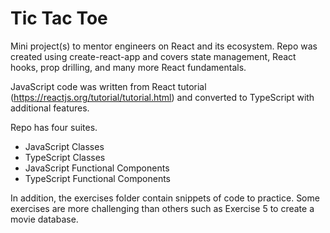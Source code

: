 # Tic Tac Toe

Mini project(s) to mentor engineers on React and its ecosystem. Repo was created using create-react-app and covers state management, React hooks, prop drilling, and many more React fundamentals.

JavaScript code was written from React tutorial (https://reactjs.org/tutorial/tutorial.html) and converted to TypeScript with additional features.

Repo has four suites.
* JavaScript Classes
* TypeScript Classes
* JavaScript Functional Components
* TypeScript Functional Components

In addition, the exercises folder contain snippets of code to practice. Some exercises are more challenging than others such as Exercise 5 to create a movie database.